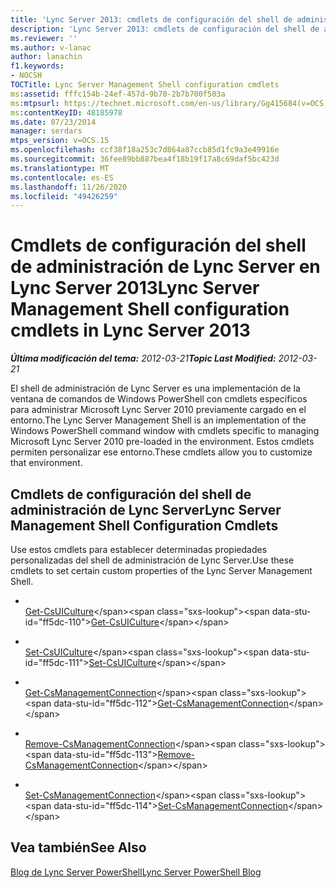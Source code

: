 ```yaml
---
title: 'Lync Server 2013: cmdlets de configuración del shell de administración de Lync Server'
description: 'Lync Server 2013: cmdlets de configuración del shell de administración de Lync Server.'
ms.reviewer: ''
ms.author: v-lanac
author: lanachin
f1.keywords:
- NOCSH
TOCTitle: Lync Server Management Shell configuration cmdlets
ms:assetid: fffc154b-24ef-457d-9b70-2b7b700f503a
ms:mtpsurl: https://technet.microsoft.com/en-us/library/Gg415684(v=OCS.15)
ms:contentKeyID: 48185978
ms.date: 07/23/2014
manager: serdars
mtps_version: v=OCS.15
ms.openlocfilehash: ccf38f18a253c7d864a87ccb85d1fc9a3e49916e
ms.sourcegitcommit: 36fee89bb887bea4f18b19f17a8c69daf5bc423d
ms.translationtype: MT
ms.contentlocale: es-ES
ms.lasthandoff: 11/26/2020
ms.locfileid: "49426259"
---
```

# <a name="lync-server-management-shell-configuration-cmdlets-in-lync-server-2013"></a><span data-ttu-id="ff5dc-103">Cmdlets de configuración del shell de administración de Lync Server en Lync Server 2013</span><span class="sxs-lookup"><span data-stu-id="ff5dc-103">Lync Server Management Shell configuration cmdlets in Lync Server 2013</span></span>

<div data-xmlns="http://www.w3.org/1999/xhtml">

<div class="topic" data-xmlns="http://www.w3.org/1999/xhtml" data-msxsl="urn:schemas-microsoft-com:xslt" data-cs="https://msdn.microsoft.com/">

<div data-asp="https://msdn2.microsoft.com/asp">



</div>

<div id="mainSection">

<div id="mainBody"><span data-ttu-id="ff5dc-104">

<span> </span></span><span class="sxs-lookup"><span data-stu-id="ff5dc-104">

<span> </span></span></span>

<span data-ttu-id="ff5dc-105">_**Última modificación del tema:** 2012-03-21_</span><span class="sxs-lookup"><span data-stu-id="ff5dc-105">_**Topic Last Modified:** 2012-03-21_</span></span>

<span data-ttu-id="ff5dc-106">El shell de administración de Lync Server es una implementación de la ventana de comandos de Windows PowerShell con cmdlets específicos para administrar Microsoft Lync Server 2010 previamente cargado en el entorno.</span><span class="sxs-lookup"><span data-stu-id="ff5dc-106">The Lync Server Management Shell is an implementation of the Windows PowerShell command window with cmdlets specific to managing Microsoft Lync Server 2010 pre-loaded in the environment.</span></span> <span data-ttu-id="ff5dc-107">Estos cmdlets permiten personalizar ese entorno.</span><span class="sxs-lookup"><span data-stu-id="ff5dc-107">These cmdlets allow you to customize that environment.</span></span>

<div>

## <a name="lync-server-management-shell-configuration-cmdlets"></a><span data-ttu-id="ff5dc-108">Cmdlets de configuración del shell de administración de Lync Server</span><span class="sxs-lookup"><span data-stu-id="ff5dc-108">Lync Server Management Shell Configuration Cmdlets</span></span>

<span data-ttu-id="ff5dc-109">Use estos cmdlets para establecer determinadas propiedades personalizadas del shell de administración de Lync Server.</span><span class="sxs-lookup"><span data-stu-id="ff5dc-109">Use these cmdlets to set certain custom properties of the Lync Server Management Shell.</span></span>

  - <span></span>  
    <span data-ttu-id="ff5dc-110">[Get-CsUICulture](https://technet.microsoft.com/library/Gg412900(v=OCS.15))</span><span class="sxs-lookup"><span data-stu-id="ff5dc-110">[Get-CsUICulture](https://technet.microsoft.com/library/Gg412900(v=OCS.15))</span></span>

  - <span></span>  
    <span data-ttu-id="ff5dc-111">[Set-CsUICulture](https://technet.microsoft.com/library/Gg398354(v=OCS.15))</span><span class="sxs-lookup"><span data-stu-id="ff5dc-111">[Set-CsUICulture](https://technet.microsoft.com/library/Gg398354(v=OCS.15))</span></span>

<!-- end list -->

  - <span></span>  
    <span data-ttu-id="ff5dc-112">[Get-CsManagementConnection](https://technet.microsoft.com/library/Gg412849(v=OCS.15))</span><span class="sxs-lookup"><span data-stu-id="ff5dc-112">[Get-CsManagementConnection](https://technet.microsoft.com/library/Gg412849(v=OCS.15))</span></span>

  - <span></span>  
    <span data-ttu-id="ff5dc-113">[Remove-CsManagementConnection](https://technet.microsoft.com/library/Gg425803(v=OCS.15))</span><span class="sxs-lookup"><span data-stu-id="ff5dc-113">[Remove-CsManagementConnection](https://technet.microsoft.com/library/Gg425803(v=OCS.15))</span></span>

  - <span></span>  
    <span data-ttu-id="ff5dc-114">[Set-CsManagementConnection](https://technet.microsoft.com/library/Gg413045(v=OCS.15))</span><span class="sxs-lookup"><span data-stu-id="ff5dc-114">[Set-CsManagementConnection](https://technet.microsoft.com/library/Gg413045(v=OCS.15))</span></span>

</div>

<div>

## <a name="see-also"></a><span data-ttu-id="ff5dc-115">Vea también</span><span class="sxs-lookup"><span data-stu-id="ff5dc-115">See Also</span></span>


[<span data-ttu-id="ff5dc-116">Blog de Lync Server PowerShell</span><span class="sxs-lookup"><span data-stu-id="ff5dc-116">Lync Server PowerShell Blog</span></span>](https://go.microsoft.com/fwlink/p/?linkid=203150)  
  

<span data-ttu-id="ff5dc-117"></div>

</div>

<span> </span>

</div>

</div>

</span><span class="sxs-lookup"><span data-stu-id="ff5dc-117"></div>

</div>

<span> </span>

</div>

</div>

</span></span></div>

